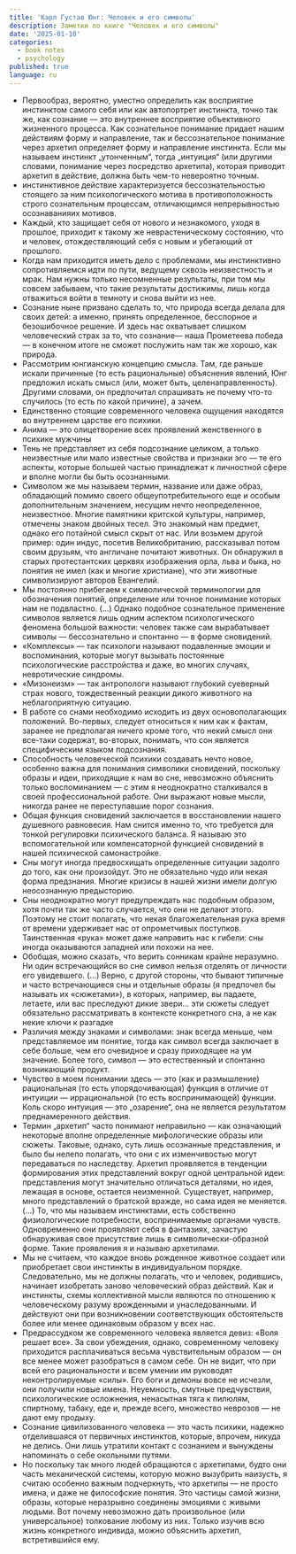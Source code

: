```yaml
---
title: 'Карл Густав Юнг: Человек и его символы'
description: Заметки по книге "Человек и его символы"
date: '2025-01-10'
categories:
  - book notes
  - psychology
published: true
language: ru
---
```



- Первообраз, вероятно, уместно определить как восприятие инстинктом самого себя или как автопортрет инстинкта, точно так же, как сознание — это внутреннее восприятие объективного жизненного процесса.
  Как сознательное понимание придает нашим действиям форму и направление, так и бессознательное понимание через архетип определяет форму и направление инстинкта. Если мы называем инстинкт „утонченным“, тогда „интуиция“ (или другими словами, понимание через посредство архетипа), которая приводит архетип в действие, должна быть чем-то невероятно точным.
- инстинктивное действие характеризуется бессознательностью стоящего за ним психологического мотива в противоположность строго сознательным процессам, отличающимся непрерывностью осознаванияих мотивов.
- Каждый, кто защищает себя от нового и незнакомого, уходя в прошлое, приходит к такому же неврастеническому состоянию, что и человек, отождествляющий себя с новым и убегающий от прошлого.
- Когда нам приходится иметь дело с проблемами, мы инстинктивно сопротивляемся идти по пути, ведущему сквозь неизвестность и мрак. Нам нужны только несомненные результаты, при том мы совсем забываем, что такие результаты достижимы, лишь когда отважиться войти в темноту и снова выйти из нее.
- Cознание ныне призвано сделать то, что природа всегда делала для своих детей: а именно, принять определенное, бесспорное и безошибочное решение. И здесь нас охватывает слишком человеческий страх за то, что сознание— наша Прометеева победа — в конечном итоге не сможет послужить нам так же хорошо, как природа.
- Pассмотрим юнгианскую концепцию смысла. Там, где раньше искали причинные (то есть рациональные) объяснения явлений, Юнг предложил искать смысл (или, может быть, целенаправленность). Другими словами, он предпочитал спрашивать не почему что-то случилось (то есть по какой причине), а зачем.
- Единственно стоящие современного человека ощущения находятся во внутреннем царстве его психики.
- Анима — это олицетворение всех проявлений женственного в психике мужчины
- Тень не представляет из себя подсознание целиком, а только неизвестные или мало известные свойства и признаки эго — те его аспекты, которые большей частью принадлежат к личностной сфере и вполне могли бы быть осознанными.
- Символом же мы называем термин, название или даже образ, обладающий помимо своего общеупотребительного еще и особым дополнительным значением, несущим нечто неопределенное, неизвестное. Многие памятники критской культуры, например, отмечены знаком двойных тесел. Это знакомый нам предмет, однако его потайной смысл скрыт от нас. Или возьмем другой пример: один индус, посетив Великобританию, рассказывал потом своим друзьям, что англичане почитают животных. Он обнаружил в старых протестантских церквях изображения орла, льва и быка, но понятия не имел (как и многие христиане), что эти животные символизируют авторов Евангелий.
- Мы постоянно прибегаем к символической терминологии для обозначения понятий, определение или точное понимание которых нам не подвластно. (…) Однако подобное сознательное применение символов является лишь одним аспектом психологического феномена большой важности: человек также сам вырабатывает символы — бессознательно и спонтанно — в форме сновидений.
- «Комплексы» — так психологи называют подавленные эмоции и воспоминания, которые могут вызывать постоянные психологические расстройства и даже, во многих случаях, невротические синдромы.
- «Мизонеизм» — так антропологи называют глубокий суеверный страх нового, тождественный реакции дикого животного на неблагоприятную ситуацию.
- В работе со снами необходимо исходить из двух основополагающих положений. Во-первых, следует относиться к ним как к фактам, заранее не предполагая ничего кроме того, что некий смысл они все-таки содержат, во-вторых, понимать, что сон является специфическим языком подсознания.
- Способность человеческой психики создавать нечто новое, особенно важна для понимания символики сновидений, поскольку образы и идеи, приходящие к нам во сне, невозможно объяснить только воспоминанием — с этим я неоднократно сталкивался в своей профессиональной работе. Они выражают новые мысли, никогда ранее не переступавшие порог сознания.
- Общая функция сновидений заключается в восстановлении нашего душевного равновесия. Нам снится именно то, что требуется для тонкой регулировки психического баланса. Я называю это вспомогательной или компенсаторной функцией сновидений в нашей психической самонастройке.
- Сны могут иногда предвосхищать определенные ситуации задолго до того, как они произойдут. Это не обязательно чудо или некая форма предзнания. Многие кризисы в нашей жизни имели долгую неосознанную предысторию.
- Сны неоднократно могут предупреждать нас подобным образом, хотя почти так же часто случается, что они не делают этого. Поэтому не стоит полагать, что некая благожелательная рука время от времени удерживает нас от опрометчивых поступков. Таинственная «рука» может даже направить нас к гибели: сны иногда оказываются западней или похожи на нее.
- Обобщая, можно сказать, что верить сонникам крайне неразумно. Ни один встречающийся во сне символ нельзя отделять от личности его увидевшего. (…) Верно, с другой стороны, что бывают типичные и часто встречающиеся сны и отдельные образы (я предпочел бы называть их «сюжетами»), в которых, например, вы падаете, летаете, или вас преследуют дикие звери… эти сюжеты следует обязательно рассматривать в контексте конкретного сна, а не как некие ключи к разгадке
- Различия между знаками и символами: знак всегда меньше, чем представляемое им понятие, тогда как символ всегда заключает в себе больше, чем его очевидное и сразу приходящее на ум значение. Более того, символ — это естественный и спонтанно возникающий продукт.
- Чувство в моем понимании здесь — это (как и размышление) рациональная (то есть упорядочивающая) функция в отличие от интуиции — иррациональной (то есть воспринимающей) функции. Коль скоро интуиция — это „озарение“, она не является результатом преднамеренного действия.
- Термин „архетип“ часто понимают неправильно — как означающий некоторые вполне определенные мифологические образы или сюжеты. Таковые, однако, суть лишь осознанные представления, и было бы нелепо полагать, что они с их изменчивостью могут передаваться по наследству.
  Архетип проявляется в тенденции формирования этих представлений вокруг одной центральной идеи: представления могут значительно отличаться деталями, но идея, лежащая в основе, остается неизменной. Существует, например, много представлений о братской вражде, но сама идея не меняется. (…) То, что мы называем инстинктами, есть собственно физиологические потребности, воспринимаемые органами чувств. Одновременно они проявляют себя в фантазиях, зачастую обнаруживая свое присутствие лишь в символически-образной форме. Такие проявления я и называю архетипами.
- Мы не считаем, что каждое вновь рожденное животное создает или приобретает свои инстинкты в индивидуальном порядке. Следовательно, мы не должны полагать, что и человек, родившись, начинает изобретать заново человеческий образ действий. Как и инстинкты, схемы коллективной мысли являются по отношению к человеческому разуму врожденными и унаследованными. И действуют они при возникновении соответствующих обстоятельств более или менее одинаковым образом у всех нас.
- Предрассудком же современного человека является девиз: «Воля решает все».
  За свои убеждения, однако, современному человеку приходится расплачиваться весьма чувствительным образом — он все менее может разобраться в самом себе. Он не видит, что при всей его рациональности и всем умении им руководят неконтролируемые «силы». Его боги и демоны вовсе не исчезли, они получили новые имена. Неуемность, смутные предчувствия, психологические осложнения, ненасытная тяга к пилюлям, спиртному, табаку, еде и, прежде всего, множество неврозов — не дают ему продыху.
- Сознание цивилизованного человека — это часть психики, надежно отделившаяся от первичных инстинктов, которые, впрочем, никуда не делись. Они лишь утратили контакт с сознанием и вынуждены напоминать о себе окольными путями.
- Но поскольку так много людей обращаются с архетипами, будто они часть механической системы, которую можно вызубрить наизусть, я считаю особенно важным подчеркнуть, что архетипы — не просто имена, и даже не философские понятия. Это частицы самой жизни, образы, которые неразрывно соединены эмоциями с живыми людьми. Вот почему невозможно дать произвольное (или универсальное) толкование любому из них. Только изучив всю жизнь конкретного индивида, можно объяснить архетип, встретившийся ему.
